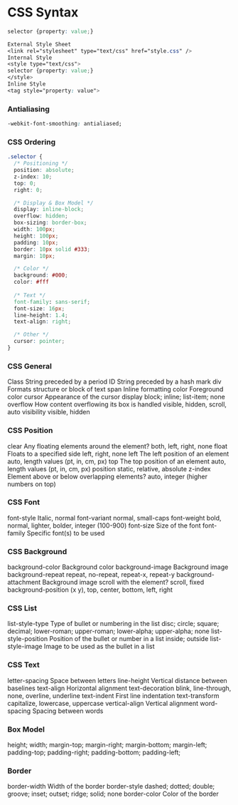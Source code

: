 # CSS Syntax

```css
selector {property: value;}

External Style Sheet
<link rel="stylesheet" type="text/css" href="style.css" />
Internal Style
<style type="text/css">
selector {property: value;}
</style>
Inline Style
<tag style="property: value">
```

### Antialiasing

```css
-webkit-font-smoothing: antialiased;
```

### CSS Ordering

```css
.selector {
  /* Positioning */
  position: absolute;
  z-index: 10;
  top: 0;
  right: 0;

  /* Display & Box Model */
  display: inline-block;
  overflow: hidden;
  box-sizing: border-box;
  width: 100px;
  height: 100px;
  padding: 10px;
  border: 10px solid #333;
  margin: 10px;

  /* Color */
  background: #000;
  color: #fff
  
  /* Text */
  font-family: sans-serif;
  font-size: 16px;
  line-height: 1.4;
  text-align: right;

  /* Other */
  cursor: pointer;
}
```

### CSS General

Class				String preceded by a period
ID					String preceded by a hash mark
div					Formats structure or block of text
span				Inline formatting
color				Foreground color
cursor				Appearance of the cursor
display				block; inline; list-item; none
overflow			How content overflowing its box is handled
					visible, hidden, scroll, auto
visibility			visible, hidden

### CSS Position

clear			Any floating elements around the element?
				both, left, right, none
float			Floats to a specified side
				left, right, none
left			The left position of an element
				auto, length values (pt, in, cm, px)
top				The top position of an element
				auto, length values (pt, in, cm, px)
position		static, relative, absolute
z-index			Element above or below overlapping elements?
				auto, integer (higher numbers on top)

### CSS Font

font-style			Italic, normal
font-variant		normal, small-caps
font-weight			bold, normal, lighter, bolder, integer (100-900)
font-size			Size of the font
font-family			Specific font(s) to be used

### CSS Background

background-color		Background color
background-image		Background image
background-repeat		repeat, no-repeat, repeat-x, repeat-y
background-attachment	Background image scroll with the element?
						scroll, fixed
background-position		(x y), top, center, bottom, left, right

### CSS List

list-style-type			Type of bullet or numbering in the list
						disc; circle; square; decimal; lower-roman; upper-roman; lower-alpha; upper-alpha; none
list-style-position		Position of the bullet or number in a list
						inside; outside
list-style-image		Image to be used as the bullet in a list

### CSS Text

letter-spacing		Space between letters
line-height			Vertical distance between baselines
text-align			Horizontal alignment
text-decoration		blink, line-through, none, overline, underline
text-indent			First line indentation
text-transform		capitalize, lowercase, uppercase
vertical-align		Vertical alignment
word-spacing		Spacing between words

### Box Model

height;
width;
margin-top;
margin-right;
margin-bottom;
margin-left;
padding-top;
padding-right;
padding-bottom;
padding-left;

### Border 

border-width	Width of the border
border-style	dashed; dotted; double; groove; inset; outset; ridge; solid; none
border-color	Color of the border
